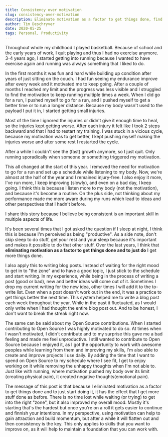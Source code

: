 ```yaml
---
title: Consistency over motivation
slug: consistency-over-motivation
description: Eliminate motivation as a factor to get things done, find your rhythm, and just (start to) do.
author: Tim Deschryver
date: 2020-05-25
tags: Personal, Productivity
---
```


Throughout whole my childhood I played basketball. Because of school and the early years of work, I quit playing and thus I had no exercise anymore. 3-4 years ago, I started getting into running because I wanted to have exercise again and running was always something that I liked to do.

In the first months it was fun and hard while building up condition after years of just sitting on the couch. I had fun seeing my endurance improve after every week and it motivated me to keep going. After a couple of months I reached my limit and the progress was less visible and I struggled to find the motivation to keep running multiple times a week. When I did go for a run, I pushed myself to go for a run, and I pushed myself to get a better time or to run a longer distance. Because my body wasn't used to the payload I put it in, I started getting small injuries.

Most of the time I ignored the injuries or didn't give it enough time to heal, so the injuries kept getting worse.
After each injury it felt like I took 2 steps backward and that I had to restart my training.
I was stuck in a vicious cycle, because my motivation was to get better, I kept pushing myself making the injuries worse and after some rest I restarted the cycle.

After a while I couldn't see the (fast) growth anymore, so I just quit. Only running sporadically when someone or something triggered my motivation.

This all changed at the start of this year. I removed the need for motivation to go for a run and set up a schedule while listening to my body. Now, we're almost at the half of the year and I remained injury-free. I also enjoy it more, I've run more, I keep improving (slowly), and even on a bad day, I keep going. I think this is because I listen more to my body (not the motivation), and because it's become a routine. On the plus side, not thinking about my performance made me more aware during my runs which lead to ideas and other perspectives that I hadn't before.

I share this story because I believe being consistent is an important skill in multiple aspects of life.

It's been several times that I got asked the question if I sleep at night, I think this is because I'm perceived as being "productive". As a side note, don't skip sleep to do stuff, get your rest and your sleep because it's important and makes it possible to do that other stuff. Over the last years, I think that **eliminating motivation as a factor to get things done and to just do** I get more things done.

I also apply this to writing blog posts. Instead of waiting for the right mood to get in to "the zone" and to have a good topic, I just stick to the schedule and start writing. In my experience, while being in the process of writing a post (good or bad), new and better ideas will come out of it. Sometimes I drop my current writing for the new idea, other times I will add it to the to-write list. Even when a post doesn't work out in the end, it was a practice to get things better the next time. This system helped me to write a blog post each week throughout the year. While in the past it fluctuated, as I would only write when I had thought the entire blog post out. And to be honest, I don't want to break the streak right now.

The same can be said about my Open Source contributions. When I started contributing to Open Source I was highly motivated to do so. At times when I wasn't motivated, I didn't contribute and to my surprise this gave me a bad feeling and made me feel unproductive. I still wanted to contribute to Open Source because I enjoyed it, as I got the opportunity to work with awesome peoples while learning from them and improving my skills, I'm also able to create and improve projects I use daily. By adding the time that I want to spend on Open Source to my schedule where I see fit, I get to enjoy working on it while removing the unhappy thoughts when I'm not able to. Just like with running, where motivation pushed my body over its limit (creating physical pain), it created negative thoughts(emotional pain).

The message of this post is that because I eliminated motivation as a factor to get things done and to just start doing it, it has the effect that I get more stuff done as before. There is no time lost while waiting (or trying) to get into the right "zone", but it also improved my overall mood. Mostly it's starting that's the hardest but once you're on a roll it gets easier to continue and finnish your intentions.
In my perspective, using motivation can help to gain attraction and build momentum, but after a while it will flatten out and then consistency is the key. This only applies to skills that you want to improve on, as it will help to maintain a foundation that you can work with.
